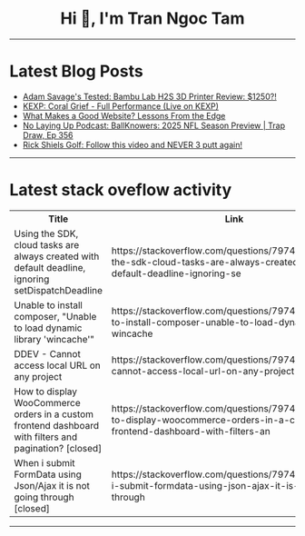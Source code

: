 <h1 align="center">Hi 👋, I'm Tran Ngoc Tam</h1>

---

# Latest Blog Posts 
<!-- BLOG-POST-LIST:START -->
- [Adam Savage&#39;s Tested: Bambu Lab H2S 3D Printer Review: $1250?!](https://dev.to/maker_youtube/adam-savages-tested-bambu-lab-h2s-3d-printer-review-1250-46f1)
- [KEXP: Coral Grief - Full Performance &lpar;Live on KEXP&rpar;](https://dev.to/music_youtube/kexp-coral-grief-full-performance-live-on-kexp-3jhf)
- [What Makes a Good Website? Lessons From the Edge](https://dev.to/lewiskori/what-makes-a-good-website-lessons-from-the-edge-3aoa)
- [No Laying Up Podcast: BallKnowers: 2025 NFL Season Preview | Trap Draw, Ep 356](https://dev.to/youtube_golf/no-laying-up-podcast-ballknowers-2025-nfl-season-preview-trap-draw-ep-356-22mc)
- [Rick Shiels Golf: Follow this video and NEVER 3 putt again!](https://dev.to/youtube_golf/rick-shiels-golf-follow-this-video-and-never-3-putt-again-1icl)
<!-- BLOG-POST-LIST:END -->

---

# Latest stack oveflow activity
<table>
  <tr><th>Title</th><th>Link</th></tr>
  <!-- STACKOVERFLOW:START --><tr><td>Using the SDK, cloud tasks are always created with default deadline, ignoring setDispatchDeadline</td><td>https://stackoverflow.com/questions/79746978/using-the-sdk-cloud-tasks-are-always-created-with-default-deadline-ignoring-se</td></tr><tr><td>Unable to install composer, &quot;Unable to load dynamic library &#39;wincache&#39;&quot;</td><td>https://stackoverflow.com/questions/79746953/unable-to-install-composer-unable-to-load-dynamic-library-wincache</td></tr><tr><td>DDEV - Cannot access local URL on any project</td><td>https://stackoverflow.com/questions/79746868/ddev-cannot-access-local-url-on-any-project</td></tr><tr><td>How to display WooCommerce orders in a custom frontend dashboard with filters and pagination? [closed]</td><td>https://stackoverflow.com/questions/79746611/how-to-display-woocommerce-orders-in-a-custom-frontend-dashboard-with-filters-an</td></tr><tr><td>When i submit FormData using Json/Ajax it is not going through [closed]</td><td>https://stackoverflow.com/questions/79746516/when-i-submit-formdata-using-json-ajax-it-is-not-going-through</td></tr><!-- STACKOVERFLOW:END -->
</table>

---


